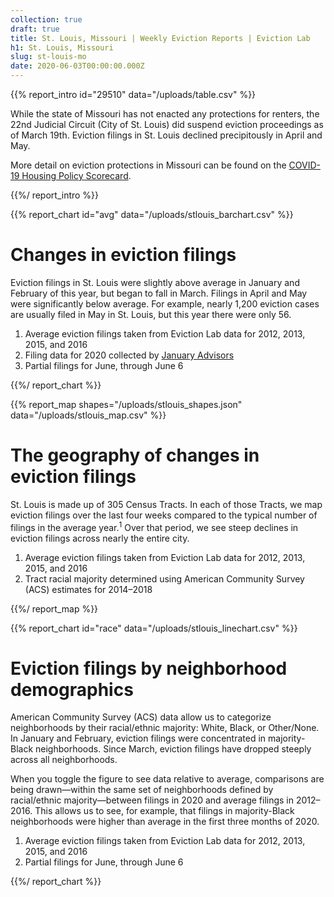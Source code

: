 ```yaml
---
collection: true
draft: true
title: St. Louis, Missouri | Weekly Eviction Reports | Eviction Lab
h1: St. Louis, Missouri
slug: st-louis-mo
date: 2020-06-03T00:00:00.000Z
---
```


{{% report_intro id="29510" data="/uploads/table.csv" %}}



While the state of Missouri has not enacted any protections for renters, the 22nd Judicial Circuit (City of St. Louis) did suspend eviction proceedings as of March 19th. Eviction filings in St. Louis  declined precipitously in April and May. 

More detail on eviction protections in Missouri can be found on the [COVID-19 Housing Policy Scorecard](https://evictionlab.org/covid-policy-scorecard/mo/).



{{%/ report_intro %}}



{{% report_chart id="avg" data="/uploads/stlouis_barchart.csv" %}}

# Changes in eviction filings

Eviction filings in St. Louis were slightly above average in January and February of this year, but began to fall in March. Filings in April and May were significantly below average. For example, nearly 1,200 eviction cases are usually filed in May in St. Louis, but this year there were only 56.

1. Average eviction filings taken from Eviction Lab data for 2012, 2013, 2015, and 2016
2. Filing data for 2020 collected by [January Advisors](https://www.januaryadvisors.com/)
3. Partial filings for June, through June 6

{{%/ report_chart %}}



{{% report_map shapes="/uploads/stlouis_shapes.json" data="/uploads/stlouis_map.csv" %}}











# The geography of changes in eviction filings

St. Louis is made up of 305 Census Tracts. In each of those Tracts, we map eviction filings over the last four weeks compared to the typical number of filings in the average year.<sup>1</sup> Over that period, we see steep declines in eviction filings across nearly the entire city.

1. Average eviction filings taken from Eviction Lab data for 2012, 2013, 2015, and 2016
2. Tract racial majority determined using American Community Survey (ACS) estimates for 2014–2018











{{%/ report_map %}}



{{% report_chart id="race" data="/uploads/stlouis_linechart.csv" %}}

# Eviction filings by neighborhood demographics

American Community Survey (ACS) data allow us to categorize neighborhoods by their racial/ethnic majority: White, Black, or Other/None. In January and February, eviction filings were concentrated in majority-Black neighborhoods. Since March, eviction filings have dropped steeply across all neighborhoods.

When you toggle the figure to see data relative to average, comparisons are being drawn—within the same set of neighborhoods defined by racial/ethnic majority—between filings in 2020 and average filings in 2012–2016. This allows us to see, for example, that filings in majority-Black neighborhoods were higher than average in the first three months of 2020.

1. Average eviction filings taken from Eviction Lab data for 2012, 2013, 2015, and 2016
2. Partial filings for June, through June 6

{{%/ report_chart %}}